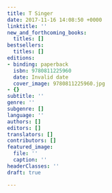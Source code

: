 ```yaml
---
title: T Singer
date: 2017-11-16 14:08:50 +0000
linktitle: ''
new_and_forthcoming_books:
  titles: []
bestsellers:
  titles: []
editions:
- binding: paperback
  isbn: 9780811225960
  date: Invalid date
  cover_image: 9780811225960.jpg
- {}
subtitle: ''
genre: ''
subgenre: []
language: ''
authors: []
editors: []
translators: []
contributors: []
featured_image:
  file: ''
  caption: ''
headerClasses: ''
draft: true

---
```

